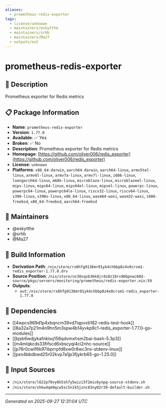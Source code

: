 ```yaml
---
aliases:
  - prometheus-redis-exporter
tags:
  - license/unknown
  - maintainers/eskytthe
  - maintainers/srhb
  - maintainers/Ma27
  - outputs/out
---
```


# prometheus-redis-exporter

## 📝 Description

Prometheus exporter for Redis metrics

## 📋 Package Information

- **Name**: `prometheus-redis-exporter`
- **Version**: `1.77.0`
- **Available**: ✅ Yes
- **Broken**: ✅ No
- **Description**: Prometheus exporter for Redis metrics
- **Homepage**: [https://github.com/oliver006/redis_exporter](https://github.com/oliver006/redis_exporter)
- **License**: `unknown`
- **Platforms**: `x86_64-darwin`, `aarch64-darwin`, `aarch64-linux`, `armv5tel-linux`, `armv6l-linux`, `armv7a-linux`, `armv7l-linux`, `i686-linux`, `loongarch64-linux`, `m68k-linux`, `microblaze-linux`, `microblazeel-linux`, `mips-linux`, `mips64-linux`, `mips64el-linux`, `mipsel-linux`, `powerpc-linux`, `powerpc64-linux`, `powerpc64le-linux`, `riscv32-linux`, `riscv64-linux`, `s390-linux`, `s390x-linux`, `x86_64-linux`, `wasm64-wasi`, `wasm32-wasi`, `i686-freebsd`, `x86_64-freebsd`, `aarch64-freebsd`
## 👥 Maintainers

- @eskytthe
- @srhb
- @Ma27


## 🔧 Build Information

- **Derivation Path**: `/nix/store/rx6hfg9136mr01yk4chbbp8z4x0crsm1-redis_exporter-1.77.0.drv`
- **Source Position**: `/nix/store/ns30sqxb36k8jrds8z18rv96bpnwc60d-source/pkgs/servers/monitoring/prometheus/redis-exporter.nix:59`
- **Outputs**:
  - `out`:  `/nix/store/rx6hfg9136mr01yk4chbbp8z4x0crsm1-redis_exporter-1.77.0`

## 🔗 Dependencies

- [[4wpcs969d1p4xbqncm39vd7iqpvxb182-redis-test-hook]]
- [[8a32a7p21m4n9hn5m3spw4b14yvkp9c1-redis_exporter-1.77.0-go-modules]]
- [[bjsb6wdjykafnkixq156qdvmxhsm2bai-bash-5.3p3]]
- [[m4mlqkcds33fifscd6xbscyqi4ci2nhc-source]]
- [[p76r0cwlf6k97ibprrpfd8xw0r8wc3nx-stdenv-linux]]
- [[pxn4bbdbwd25r02kvp7a1jp3fjykrb65-go-1.25.0]]

## 📁 Input Sources

- `/nix/store/l622p70vy8k5sh7y5wizi5f2mic6ynpg-source-stdenv.sh`
- `/nix/store/shkw4qm9qcw5sc5n1k5jznc83ny02r39-default-builder.sh`

---
*Generated on 2025-09-27 12:31:04 UTC*
